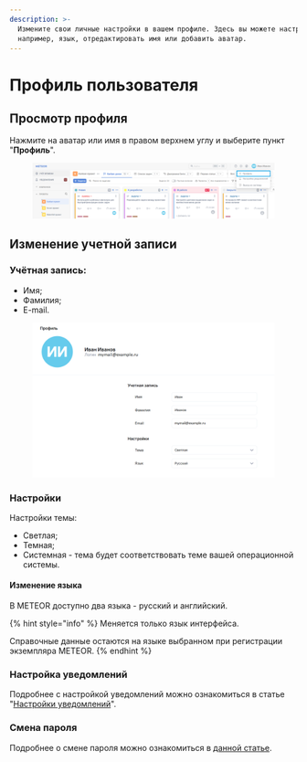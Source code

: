 ```yaml
---
description: >-
  Измените свои личные настройки в вашем профиле. Здесь вы можете настроить,
  например, язык, отредактировать имя или добавить аватар.
---
```


# Профиль пользователя

## Просмотр профиля

Нажмите на аватар или имя в правом верхнем углу и выберите пункт "**Профиль**".

<figure><img src="../../.gitbook/assets/image (1140).png" alt=""><figcaption></figcaption></figure>

## Изменение учетной записи

### Учётная запись:

* Имя;
* Фамилия;
* E-mail.

<figure><img src="../../.gitbook/assets/image (1023).png" alt=""><figcaption></figcaption></figure>

### Настройки

Настройки темы:

* Светлая;
* Темная;
* Системная - тема будет соответствовать теме вашей операционной системы.

#### Изменение языка

В METEOR доступно два языка - русский и английский.

{% hint style="info" %}
Меняется только язык интерфейса.

Справочные данные остаются на языке выбранном при регистрации экземпляра METEOR.
{% endhint %}

### Настройка уведомлений

Подробнее с настройкой уведомлений можно ознакомиться в статье "[Настройки уведомлений](../../rukovodstvo-polzovatelya/uvedomleniya/nastroiki-uvedomlenii-telegram-uvedomleniya/)".

### Смена пароля

Подробнее о смене пароля можно ознакомиться в [данной статье](../registraciya-i-vkhod.md#sbros-parolya).
